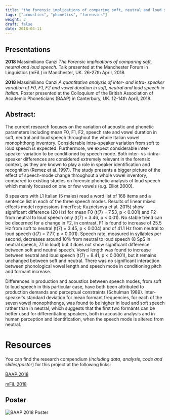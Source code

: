 ```yaml
---
title: "the forensic implications of comparing soft, neutral and loud speech."
tags: ["acoustics", "phonetics", "forensics"]
weight: 3
draft: false
date: 2018-04-11
---
```


## Presentations

__2018__				Massimiliano Canzi 
 				_The Forensic implications of comparing soft, neutral and loud speech._
				Talk presented at the Manchester Forum in Linguistics (mFiL) in 						Manchester, UK. 26-27th April, 2018.
				
__2018__				Massimiliano Canzi
				_A quantitative analysis of inter- and intra- speaker variation of F0, F1, F2 					and vowel duration in soft, neutral and loud speech in Italian._
				Poster presented at the Colloquium of the British Association of 						Academic Phoneticians (BAAP) in Canterbury, UK. 12-14th April, 2018.
				
## Abstract:

The current research focuses on the variation of acoustic and phonetic parameters including mean F0, F1, F2, speech rate and vowel duration in soft, neutral and loud speech throughout the whole Italian vowel monophthong inventory. Considerable intra–speaker variation from soft to loud speech is expected. Furthermore, we expect considerable inter-speaker variation to be conditioned by speech mode. Both inter- vs –intra-speaker differences are considered extremely relevant in the forensic context, as they are known to play a role in speaker identification and recognition (Remez et al. 1997). The study presents a bigger picture of the effect of speech-mode change throughout a whole vowel inventory, compared to existing studies on forensic phonetic analysis of loud speech which mainly focused on one or few vowels (e.g. Elliot 2000).

8 speakers with L1 Italian (5 males) read a word list of 168 items and a sentence list in each of the three speech modes. Results of linear mixed effects model regressions (lmerTest; Kuznetsova et al. 2015) show significant difference (20 Hz) for mean F0 (t(7) = 7.53, p < 0.001) and F2 from neutral to loud speech only (t(7) = 3.46, p < 0.01). No stable trend can be discerned for a change in F2, in contrast, F1 is found to increase of 25.5 Hz from soft to neutral (t(7) = 3.45, p < 0.004) and of 41.1 Hz from neutral to loud speech (t(7) = 7.77, p < 0.001). Speech rate, measured in syllables per second, decreases around 10% from neutral to loud speech (8 SpS in neutral speech, 7.1 in loud) but it does not show significant difference between soft and neutral speech. Vowel length was found to increase between neutral and loud speech (t(7) = 8.41, p < 0.0001), but it remains unchanged between soft and neutral. There was no significant interaction between phonological vowel length and speech mode in conditioning pitch and formant increase.

Differences in production and acoustics between speech modes, from soft to loud speech in this particular case, have both been attributed to production demands and perceptual constraints (Schulman 1989). Inter-speaker’s standard deviation for mean formant frequencies, for each of the seven vowel monophthongs, was found to be higher in loud and soft speech rather than in neutral, which suggests that the first two formants can be better used for differentiating speakers, both in acoustic analysis and in human perception and identification, when the speech mode is altered from neutral.

# Resources

You can find the research compendium (_including data, analysis, code and slides/poster_) for this project at the following links:

[BAAP 2018](https://github.com/mcanzi/baap)

[mFiL 2018](https://github.com/mcanzi/mfil)

## Poster 

![BAAP 2018 Poster](/img/baap.jpeg)



